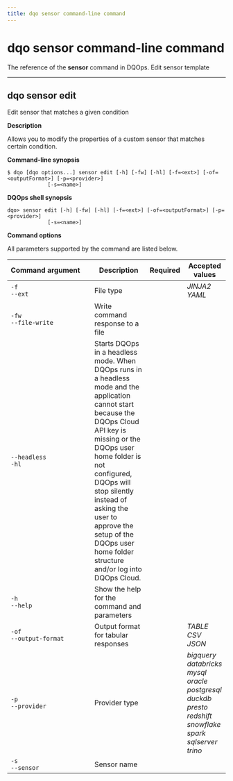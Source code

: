 ```yaml
---
title: dqo sensor command-line command
---
```

# dqo sensor command-line command
The reference of the **sensor** command in DQOps. Edit sensor template



___

## dqo sensor edit

Edit sensor that matches a given condition


**Description**


Allows you to modify the properties of a custom sensor that matches certain condition.




**Command-line synopsis**

```
$ dqo [dqo options...] sensor edit [-h] [-fw] [-hl] [-f=<ext>] [-of=<outputFormat>] [-p=<provider>]
             [-s=<name>]

```

**DQOps shell synopsis**

```
dqo> sensor edit [-h] [-fw] [-hl] [-f=<ext>] [-of=<outputFormat>] [-p=<provider>]
             [-s=<name>]

```



**Command options**

All parameters supported by the command are listed below.

| Command&nbsp;argument&nbsp;&nbsp;&nbsp;&nbsp; | Description | Required | Accepted values |
|-----------------------------------------------|-------------|:-----------------:|-----------------|
|<div id="sensor edit-f" class="no-wrap-code">`-f`</div><div id="sensor edit--ext" class="no-wrap-code">`--ext`</div>|File type| |*JINJA2*<br/>*YAML*<br/>|
|<div id="sensor edit-fw" class="no-wrap-code">`-fw`</div><div id="sensor edit--file-write" class="no-wrap-code">`--file-write`</div>|Write command response to a file| ||
|<div id="sensor edit--headless" class="no-wrap-code">`--headless`</div><div id="sensor edit-hl" class="no-wrap-code">`-hl`</div>|Starts DQOps in a headless mode. When DQOps runs in a headless mode and the application cannot start because the DQOps Cloud API key is missing or the DQOps user home folder is not configured, DQOps will stop silently instead of asking the user to approve the setup of the DQOps user home folder structure and/or log into DQOps Cloud.| ||
|<div id="sensor edit-h" class="no-wrap-code">`-h`</div><div id="sensor edit--help" class="no-wrap-code">`--help`</div>|Show the help for the command and parameters| ||
|<div id="sensor edit-of" class="no-wrap-code">`-of`</div><div id="sensor edit--output-format" class="no-wrap-code">`--output-format`</div>|Output format for tabular responses| |*TABLE*<br/>*CSV*<br/>*JSON*<br/>|
|<div id="sensor edit-p" class="no-wrap-code">`-p`</div><div id="sensor edit--provider" class="no-wrap-code">`--provider`</div>|Provider type| |*bigquery*<br/>*databricks*<br/>*mysql*<br/>*oracle*<br/>*postgresql*<br/>*duckdb*<br/>*presto*<br/>*redshift*<br/>*snowflake*<br/>*spark*<br/>*sqlserver*<br/>*trino*<br/>|
|<div id="sensor edit-s" class="no-wrap-code">`-s`</div><div id="sensor edit--sensor" class="no-wrap-code">`--sensor`</div>|Sensor name| ||





